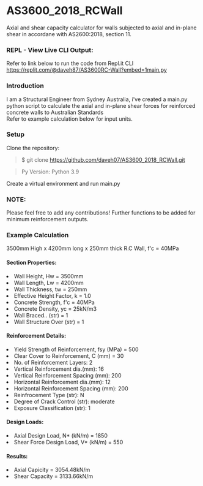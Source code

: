 # AS3600_2018_RCWall
Axial and shear capacity calculator for walls subjected to axial and in-plane shear in accordane with AS2600:2018, section 11.

### REPL - View Live CLI Output:
Refer to link below to run the code from Repl.it CLI
https://replit.com/@daveh87/AS3600RC-Wall?embed=1main.py

### Introduction
I am a Structural Engineer from Sydney Australia, i've created a main.py python script to calculate the axial and in-plane shear forces for reinforced concrete walls to Australian Standards  
Refer to example calculation below for input units.

### Setup
Clone the repository:

> $ git clone https://github.com/daveh07/AS3600_2018_RCWall.git

> Py Version: Python 3.9

Create a virtual environment and run main.py

### NOTE:
Please feel free to add any contributions! Further functions to be added for minimum reinforcement outputs. 

### Example Calculation
3500mm High x 4200mm long x 250mm thick R.C Wall, f'c = 40MPa

#### Section Properties:
<li> Wall Height, Hw = 3500mm
<li> Wall Length, Lw = 4200mm
<li> Wall Thickness, tw = 250mm
<li> Effective Height Factor, k = 1.0
<li> Concrete Strength, f'c = 40MPa
<li> Concrete Density, yc = 25kN/m3
<li> Wall Braced.. (str) = 1
<li> Wall Structure Over (str) = 1

#### Reinforcement Details:
<li> Yield Strength of Reinforcement, fsy (MPa) = 500
<li> Clear Cover to Reinforcement, C (mm) = 30
<li> No. of  Reinforcement Layers: 2
<li> Vertical Reinforcement dia.(mm): 16
<li> Vertical Reinforcement Spacing (mm): 200
<li> Horizontal Reinforcement dia.(mm): 12
<li> Horizontal Reinforcement Spacing (mm): 200
<li> Reinfrocement Type (str): N
<li> Degree of Crack Control (str): moderate 
<li> Exposure Classification (str): 1

#### Design Loads:
<li>Axial Design Load, N* (kN/m) = 1850</li>
<li>Shear Force Design Load, V* (kN/m) = 550</li>

#### Results:
<li> Axial Capicity = 3054.48kN/m  
<li> Shear Capacity = 3133.66kN/m  


